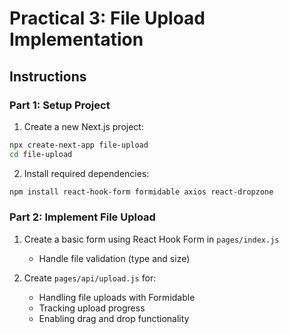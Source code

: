 # Practical 3: File Upload Implementation

## Instructions

### Part 1: Setup Project

1. Create a new Next.js project:
```bash
npx create-next-app file-upload
cd file-upload
````

2. Install required dependencies:

```bash
npm install react-hook-form formidable axios react-dropzone
```

### Part 2: Implement File Upload

1. Create a basic form using React Hook Form in `pages/index.js`

   * Handle file validation (type and size)

2. Create `pages/api/upload.js` for:

   * Handling file uploads with Formidable
   * Tracking upload progress
   * Enabling drag and drop functionality
